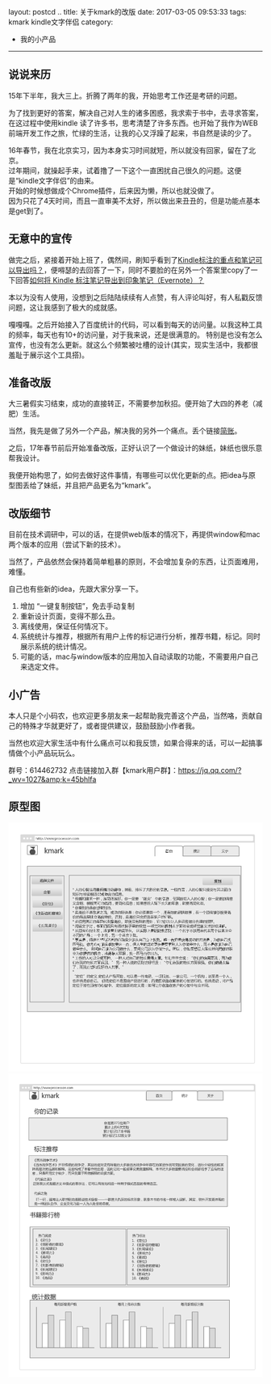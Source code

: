 layout: postcd ..
title: 关于kmark的改版
date: 2017-03-05 09:53:33
tags: kmark kindle文字伴侣
category:
- 我的小产品

---

## 说说来历

15年下半年，我大三上。折腾了两年的我，开始思考工作还是考研的问题。  

为了找到更好的答案，解决自己对人生的诸多困惑，我求索于书中，去寻求答案，在这过程中使用kindle
读了许多书，思考清楚了许多东西。也开始了我作为WEB前端开发工作之旅，忙绿的生活，让我的心又浮躁了起来，书自然是读的少了。  

16年春节，我在北京实习，因为本身实习时间就短，所以就没有回家，留在了北京。  
过年期间，就操起手来，试着撸了一下这个一直困扰自己很久的问题。这便是“kindle文字伴侣”的由来。  
开始的时候想做成个Chrome插件，后来因为懒，所以也就没做了。  
因为只花了4天时间，而且一直审美不太好，所以做出来丑丑的，但是功能点基本是get到了。  

## 无意中的宣传
做完之后，紧接着开始上班了，偶然间，刷知乎看到了[Kindle标注的重点和笔记可以导出吗？](https://www.zhihu.com/question/23031778/answer/92713460)，便嘚瑟的去回答了一下，同时不要脸的在另外一个答案里copy了一下回答[如何将 Kindle 标注笔记导出到印象笔记（Evernote）？](https://www.zhihu.com/question/22356174/answer/101958248)

本以为没有人使用，没想到之后陆陆续续有人点赞，有人评论叫好，有人私戳反馈问题，这让我感到了极大的成就感。

嘎嘎嘎。之后开始接入了百度统计的代码，可以看到每天的访问量。以我这种工具的频率，每天也有10+的访问量，对于我来说，还是很满意的。
特别是也没有怎么宣传，也没有怎么更新。就这么个频繁被吐槽的设计(其实，现实生活中，我都很羞耻于展示这个工具搭)。

## 准备改版
大三暑假实习结束，成功的直接转正，不需要参加秋招。便开始了大四的养老（减肥）生活。

当然，我先是做了另外一个产品，解决我的另外一个痛点。丢个链接[简账](http://jianzhang.wilsonliu.cn/FrontEnd/dist/#!/)。

之后，17年春节前后开始准备改版，正好认识了一个做设计的妹纸，妹纸也很乐意帮我设计。

我便开始构思了，如何去做好这件事情，有哪些可以优化更新的点。把idea与原型图丢给了妹纸，并且把产品更名为“kmark”。

## 改版细节

目前在技术调研中，可以的话，在提供web版本的情况下，再提供window和mac两个版本的应用（尝试下新的技术）。

当然了，产品依然会保持着简单粗暴的原则，不会增加复杂的东西，让页面难用，难懂。

自己也有些新的idea，先跟大家分享一下。
1.  增加 “一键复制按钮”，免去手动复制
2.  重新设计页面，变得不那么丑。
3.  离线使用，保证任何情况下。
4.  系统统计与推荐，根据所有用户上传的标记进行分析，推荐书籍，标记。同时展示系统的统计情况。
5.  可能的话，mac与window版本的应用加入自动读取的功能，不需要用户自己来选定文件。

## 小广告
本人只是个小码农，也欢迎更多朋友来一起帮助我完善这个产品，当然咯，贡献自己的特殊才华就更好了，或者提供建议，鼓励鼓励小作者我。

当然也欢迎大家生活中有什么痛点可以和我反馈，如果合得来的话，可以一起搞事情做个小产品玩玩么。

群号：614462732 点击链接加入群【kmark用户群】：https://jq.qq.com/?_wv=1027&amp;k=45bhlfa


## 原型图
![首页](/assets/首页.png)
![统计](/assets/统计.png)